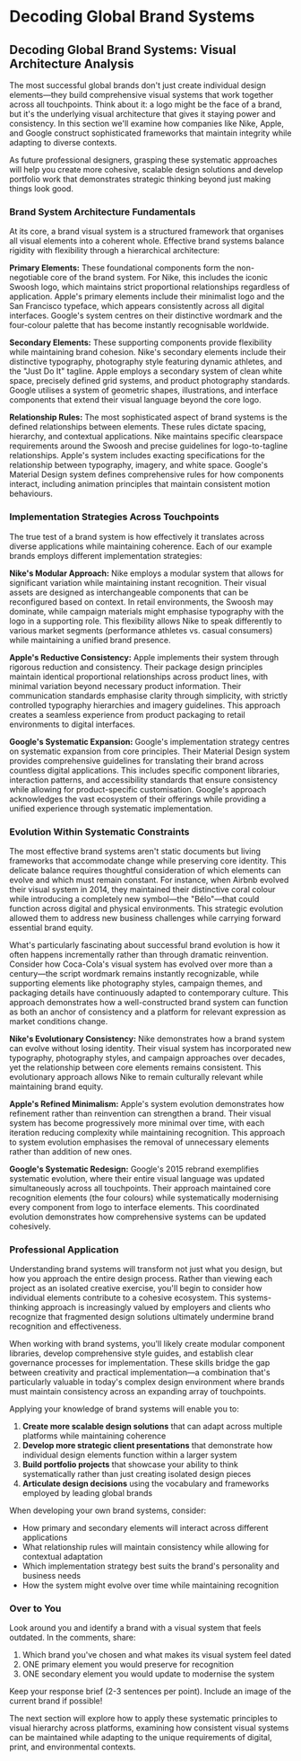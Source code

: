 # Decoding Global Brand Systems

## Decoding Global Brand Systems: Visual Architecture Analysis

The most successful global brands don't just create individual design elements—they build comprehensive visual systems that work together across all touchpoints. Think about it: a logo might be the face of a brand, but it's the underlying visual architecture that gives it staying power and consistency. In this section we'll examine how companies like Nike, Apple, and Google construct sophisticated frameworks that maintain integrity while adapting to diverse contexts.

As future professional designers, grasping these systematic approaches will help you create more cohesive, scalable design solutions and develop portfolio work that demonstrates strategic thinking beyond just making things look good.

###  Brand System Architecture Fundamentals

At its core, a brand visual system is a structured framework that organises all visual elements into a coherent whole. Effective brand systems balance rigidity with flexibility through a hierarchical architecture:

**Primary Elements:** These foundational components form the non-negotiable core of the brand system. For Nike, this includes the iconic Swoosh logo, which maintains strict proportional relationships regardless of application. Apple's primary elements include their minimalist logo and the San Francisco typeface, which appears consistently across all digital interfaces. Google's system centres on their distinctive wordmark and the four-colour palette that has become instantly recognisable worldwide.

**Secondary Elements:** These supporting components provide flexibility while maintaining brand cohesion. Nike's secondary elements include their distinctive typography, photography style featuring dynamic athletes, and the "Just Do It" tagline. Apple employs a secondary system of clean white space, precisely defined grid systems, and product photography standards. Google utilises a system of geometric shapes, illustrations, and interface components that extend their visual language beyond the core logo.

**Relationship Rules:** The most sophisticated aspect of brand systems is the defined relationships between elements. These rules dictate spacing, hierarchy, and contextual applications. Nike maintains specific clearspace requirements around the Swoosh and precise guidelines for logo-to-tagline relationships. Apple's system includes exacting specifications for the relationship between typography, imagery, and white space. Google's Material Design system defines comprehensive rules for how components interact, including animation principles that maintain consistent motion behaviours.

### Implementation Strategies Across Touchpoints

The true test of a brand system is how effectively it translates across diverse applications while maintaining coherence. Each of our example brands employs different implementation strategies:

**Nike's Modular Approach:** Nike employs a modular system that allows for significant variation while maintaining instant recognition. Their visual assets are designed as interchangeable components that can be reconfigured based on context. In retail environments, the Swoosh may dominate, while campaign materials might emphasise typography with the logo in a supporting role. This flexibility allows Nike to speak differently to various market segments (performance athletes vs. casual consumers) while maintaining a unified brand presence.

**Apple's Reductive Consistency:** Apple implements their system through rigorous reduction and consistency. Their package design principles maintain identical proportional relationships across product lines, with minimal variation beyond necessary product information. Their communication standards emphasise clarity through simplicity, with strictly controlled typography hierarchies and imagery guidelines. This approach creates a seamless experience from product packaging to retail environments to digital interfaces.

**Google's Systematic Expansion:** Google's implementation strategy centres on systematic expansion from core principles. Their Material Design system provides comprehensive guidelines for translating their brand across countless digital applications. This includes specific component libraries, interaction patterns, and accessibility standards that ensure consistency while allowing for product-specific customisation. Google's approach acknowledges the vast ecosystem of their offerings while providing a unified experience through systematic implementation.

### Evolution Within Systematic Constraints

The most effective brand systems aren't static documents but living frameworks that accommodate change while preserving core identity. This delicate balance requires thoughtful consideration of which elements can evolve and which must remain constant. For instance, when Airbnb evolved their visual system in 2014, they maintained their distinctive coral colour while introducing a completely new symbol—the "Bélo"—that could function across digital and physical environments. This strategic evolution allowed them to address new business challenges while carrying forward essential brand equity.

What's particularly fascinating about successful brand evolution is how it often happens incrementally rather than through dramatic reinvention. Consider how Coca-Cola's visual system has evolved over more than a century—the script wordmark remains instantly recognizable, while supporting elements like photography styles, campaign themes, and packaging details have continuously adapted to contemporary culture. This approach demonstrates how a well-constructed brand system can function as both an anchor of consistency and a platform for relevant expression as market conditions change.

**Nike's Evolutionary Consistency:** Nike demonstrates how a brand system can evolve without losing identity. Their visual system has incorporated new typography, photography styles, and campaign approaches over decades, yet the relationship between core elements remains consistent. This evolutionary approach allows Nike to remain culturally relevant while maintaining brand equity.

**Apple's Refined Minimalism:** Apple's system evolution demonstrates how refinement rather than reinvention can strengthen a brand. Their visual system has become progressively more minimal over time, with each iteration reducing complexity while maintaining recognition. This approach to system evolution emphasises the removal of unnecessary elements rather than addition of new ones.

**Google's Systematic Redesign:** Google's 2015 rebrand exemplifies systematic evolution, where their entire visual language was updated simultaneously across all touchpoints. Their approach maintained core recognition elements (the four colours) while systematically modernising every component from logo to interface elements. This coordinated evolution demonstrates how comprehensive systems can be updated cohesively.

### Professional Application

Understanding brand systems will transform not just what you design, but how you approach the entire design process. Rather than viewing each project as an isolated creative exercise, you'll begin to consider how individual elements contribute to a cohesive ecosystem. This systems-thinking approach is increasingly valued by employers and clients who recognize that fragmented design solutions ultimately undermine brand recognition and effectiveness.

When working with brand systems, you'll likely create modular component libraries, develop comprehensive style guides, and establish clear governance processes for implementation. These skills bridge the gap between creativity and practical implementation—a combination that's particularly valuable in today's complex design environment where brands must maintain consistency across an expanding array of touchpoints.

Applying your knowledge of brand systems will enable you to:

1. **Create more scalable design solutions** that can adapt across multiple platforms while maintaining coherence
2. **Develop more strategic client presentations** that demonstrate how individual design elements function within a larger system
3. **Build portfolio projects** that showcase your ability to think systematically rather than just creating isolated design pieces
4. **Articulate design decisions** using the vocabulary and frameworks employed by leading global brands

When developing your own brand systems, consider:
- How primary and secondary elements will interact across different applications
- What relationship rules will maintain consistency while allowing for contextual adaptation
- Which implementation strategy best suits the brand's personality and business needs
- How the system might evolve over time while maintaining recognition

### Over to You 
Look around you and identify a brand with a visual system that feels outdated. In the comments, share:
1. Which brand you've chosen and what makes its visual system feel dated
2. ONE primary element you would preserve for recognition
3. ONE secondary element you would update to modernise the system

Keep your response brief (2-3 sentences per point). Include an image of the current brand if possible!

The next section will explore how to apply these systematic principles to visual hierarchy across platforms, examining how consistent visual systems can be maintained while adapting to the unique requirements of digital, print, and environmental contexts.
